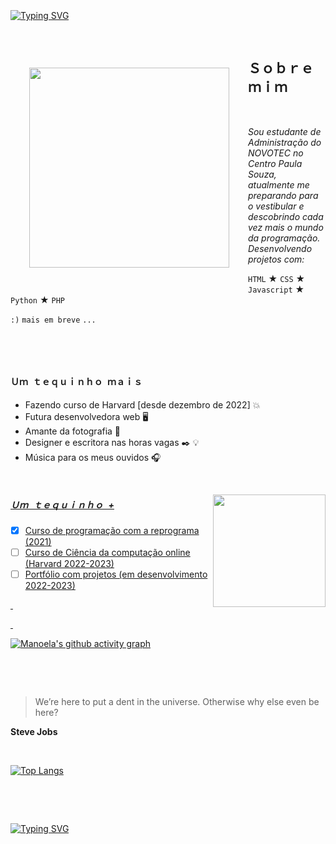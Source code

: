 
~~~
~~~ 

&nbsp;

[![Typing SVG](https://readme-typing-svg.herokuapp.com/?color=c3da89&size=38center=true&vCenter=true&width=1000&lines=Olá,+terráqueo!;Meu+nome+é+Manoela+Simões,+tenho+16+anos;e+moro+em+São+Paulo+SP+<3+:%29)](https://gits.io/typing-svg)

&nbsp;


<img style="margin: 30px;" align="left" width="320px" src="https://i.pinimg.com/originals/15/26/5a/15265af91d058d33da9d448a7cd070f9.gif" frameBorder="0">


## Ｓｏｂｒｅ  ｍｉｍ

&nbsp;

*Sou estudante de Administração do NOVOTEC no   
Centro Paula Souza, atualmente me preparando para  
o vestibular e descobrindo cada vez mais o mundo   
da programação. Desenvolvendo projetos com:*
 
 `HTML`
 ★
 `CSS`
 ★
 `Javascript`
 ★
 `Python`
 ★
 `PHP`
 
 `:)`
 `mais em breve`
 `...`
 
&nbsp;

&nbsp;  



  
  #### Ｕｍ  ｔｅｑｕｉｎｈｏ  ｍａｉｓ


+ Fazendo curso de Harvard [desde dezembro de 2022] 💥
+ Futura desenvolvedora web 🖥️
+ Amante da fotografia 📸
+ Designer e escritora nas horas vagas ✒️ 💡
+ Música para os meus ouvidos 🎧


&nbsp;

<a href="https://github.com/Manuzit"> <img align="right" height="180em" src="https://github-readme-stats.vercel.app/api?username=Manuzit&theme=dark&show_icons=true"/>

<div>	
<h5> Ｕｍ  ｔｅｑｕｉｎｈｏ  + </h5>

- [x] Curso de programação com a reprograma (2021) 
- [ ] Curso de Ciência da computação online (Harvard 2022-2023) 
- [ ] Portfólio com projetos (em desenvolvimento 2022-2023)
 
</div>

&nbsp; 
 
&nbsp;

  [![Manoela's github activity graph](https://github-readme-activity-graph.cyclic.app/graph?username=Manuzit&bg_color=1c2026&color=99bbd9&line=99bbd9&point=403d3d&area=true&hide_border=true)](https://github.com/ashutosh00710/github-readme-activity-graph)

&nbsp;
 
&nbsp;
 
> We’re here to put a dent in the universe. Otherwise why else even be here?

**Steve Jobs**
  
&nbsp;

 [![Top Langs](https://github-readme-stats.vercel.app/api/top-langs/?username=Manuzit&theme=dark)](https://github.com/Manuzit/github-readme-stats)

&nbsp;
 
&nbsp;

[![Typing SVG](https://readme-typing-svg.herokuapp.com/?color=99bbd9&size=50center=true&vCenter=true&width=1000&lines=Bye,+Bye!+:%29)](https://gits.io/typing-svg)
 
&nbsp;
 
 
~~~
~~~ 
